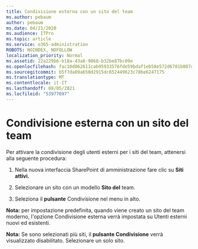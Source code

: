 ```yaml
---
title: Condivisione esterna con un sito del team
ms.author: pebaum
author: pebaum
ms.date: 04/21/2020
ms.audience: ITPro
ms.topic: article
ms.service: o365-administration
ROBOTS: NOINDEX, NOFOLLOW
localization_priority: Normal
ms.assetid: 22a229b6-b18a-43a8-9868-b32be87bc09e
ms.openlocfilehash: fac10d862611cab95933576fde59bdaf1eb58e572d6781b087c48d2c332e205d
ms.sourcegitcommit: b5f7da89a650d2915dc652449623c78be6247175
ms.translationtype: MT
ms.contentlocale: it-IT
ms.lasthandoff: 08/05/2021
ms.locfileid: "53977697"
---
```

# <a name="external-sharing-with-a-team-site"></a>Condivisione esterna con un sito del team

Per attivare la condivisione degli utenti esterni per i siti del team, attenersi alla seguente procedura: 
  
1. Nella nuova interfaccia SharePoint di amministrazione fare clic su **Siti attivi.**
  
2. Selezionare un sito con un modello **Sito del** team. 
  
3. Seleziona il **pulsante** Condivisione nel menu in alto. 
  
 **Nota:** per impostazione predefinita, quando viene creato un sito del team moderno, l'opzione Condivisione esterna verrà impostata su Utenti esterni nuovi ed esistenti. 
  
 **Nota:** Se sono selezionati più siti, il **pulsante Condivisione** verrà visualizzato disabilitato. Selezionare un solo sito. 
  

